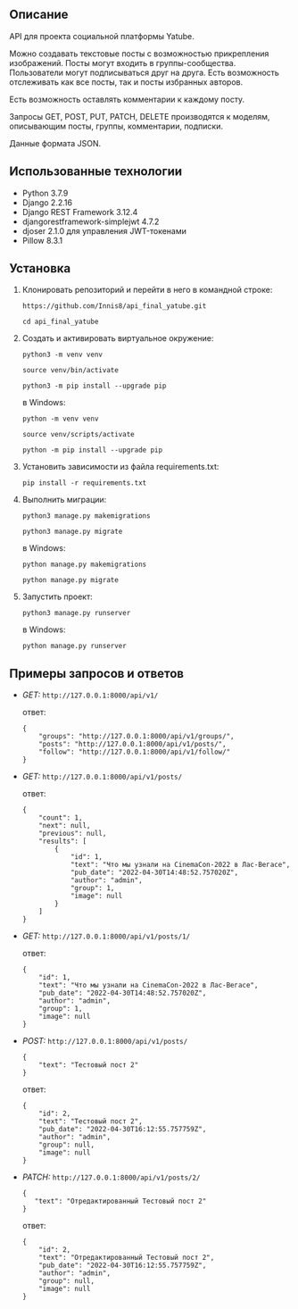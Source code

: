 ## **Описание**
API для проекта социальной платформы Yatube.

Можно создавать текстовые посты с возможностью прикрепления изображений. Посты могут входить в группы-сообщества. Пользователи могут подписываться друг на друга. Есть возможность отслеживать как все посты, так и посты избранных авторов. 

Есть возможность оставлять комментарии к каждому посту.

Запросы GET, POST, PUT, PATCH, DELETE производятся к моделям, описывающим посты, группы, комментарии, подписки.

Данные формата JSON.

## **Использованные технологии**
- Python 3.7.9
- Django 2.2.16
- Django REST Framework 3.12.4
- djangorestframework-simplejwt 4.7.2
- djoser 2.1.0 для управления JWT-токенами
- Pillow 8.3.1

## **Установка**
1. Клонировать репозиторий и перейти в него в командной строке:

    `https://github.com/Innis8/api_final_yatube.git`

    `cd api_final_yatube`

2. Cоздать и активировать виртуальное окружение:

    `python3 -m venv venv`
    
    `source venv/bin/activate`
    
    `python3 -m pip install --upgrade pip`


    в Windows:

    `python -m venv venv`
    
    `source venv/scripts/activate`
    
    `python -m pip install --upgrade pip`
    
3. Установить зависимости из файла requirements.txt:

    `pip install -r requirements.txt`
    
4. Выполнить миграции:
    
    `python3 manage.py makemigrations`
    
    `python3 manage.py migrate`

    в Windows:
    
    `python manage.py makemigrations`
    
    `python manage.py migrate`
    
5. Запустить проект:

    `python3 manage.py runserver`
    
    в Windows:
    
    `python manage.py runserver`
    
## **Примеры запросов и ответов**
- *GET:* `http://127.0.0.1:8000/api/v1/`
    
    ответ:
    ```
    {
        "groups": "http://127.0.0.1:8000/api/v1/groups/",
        "posts": "http://127.0.0.1:8000/api/v1/posts/",
        "follow": "http://127.0.0.1:8000/api/v1/follow/"
    }
    ```

- *GET:* `http://127.0.0.1:8000/api/v1/posts/`

    ответ:
    ```
    {
        "count": 1,
        "next": null,
        "previous": null,
        "results": [
            {
                "id": 1,
                "text": "Что мы узнали на CinemaCon-2022 в Лас-Вегасе",
                "pub_date": "2022-04-30T14:48:52.757020Z",
                "author": "admin",
                "group": 1,
                "image": null
            }
        ]
    }
    ```

- *GET:* `http://127.0.0.1:8000/api/v1/posts/1/`
    
    ответ:
    ```
    {
        "id": 1,
        "text": "Что мы узнали на CinemaCon-2022 в Лас-Вегасе",
        "pub_date": "2022-04-30T14:48:52.757020Z",
        "author": "admin",
        "group": 1,
        "image": null
    }
    ```

- *POST:* `http://127.0.0.1:8000/api/v1/posts/`
    ```
    {
        "text": "Тестовый пост 2"
    }
    ```
    
    ответ:
    ```
    {
        "id": 2,
        "text": "Тестовый пост 2",
        "pub_date": "2022-04-30T16:12:55.757759Z",
        "author": "admin",
        "group": null,
        "image": null
    }
    ```
    
- *PATCH:* `http://127.0.0.1:8000/api/v1/posts/2/`
     ```
    {
        "text": "Отредактированный Тестовый пост 2"
    }
    ```
    ответ:
    ```
    {
        "id": 2,
        "text": "Отредактированный Тестовый пост 2",
        "pub_date": "2022-04-30T16:12:55.757759Z",
        "author": "admin",
        "group": null,
        "image": null
    }
    ```
